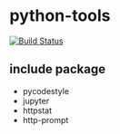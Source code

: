 # python-tools
[![Build Status](https://travis-ci.org/m3y/python-tools.svg?branch=master)](https://travis-ci.org/m3y/python-tools)

## include package
- pycodestyle
- jupyter
- httpstat
- http-prompt
